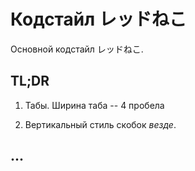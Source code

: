 # Кодстайл レッドねこ

Основной кодстайл レッドねこ.

## TL;DR

1. Табы. Ширина таба -- 4 пробела

2. Вертикальный стиль скобок _везде_.

## ...

